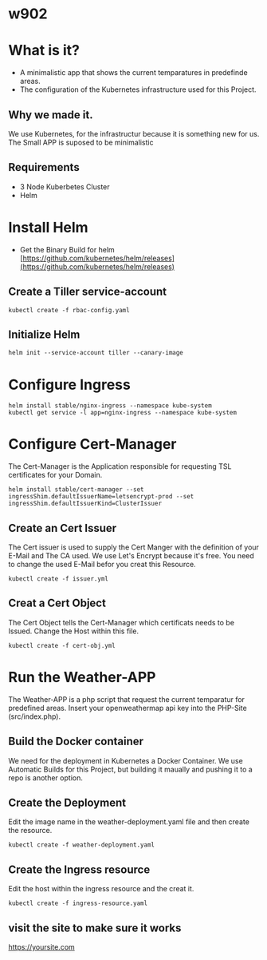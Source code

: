 # w902
# What is it?
* A minimalistic app that shows the current temparatures in predefinde areas.
* The configuration of the Kubernetes infrastructure used for this Project.
## Why we made it.
We use Kubernetes, for the infrastructur because it is something new for us. 
The Small APP is suposed to be minimalistic 
## Requirements
* 3 Node Kuberbetes Cluster
* Helm
# Install Helm
* Get the Binary Build for helm
[https://github.com/kubernetes/helm/releases](https://github.com/kubernetes/helm/releases)
## Create a Tiller service-account
```
kubectl create -f rbac-config.yaml
```
## Initialize Helm
```
helm init --service-account tiller --canary-image
```
# Configure Ingress
```
helm install stable/nginx-ingress --namespace kube-system
kubectl get service -l app=nginx-ingress --namespace kube-system
```
# Configure Cert-Manager
The Cert-Manager is the Application responsible for requesting TSL certificates for your Domain.
```
helm install stable/cert-manager --set ingressShim.defaultIssuerName=letsencrypt-prod --set ingressShim.defaultIssuerKind=ClusterIssuer
```
## Create an Cert Issuer
The Cert issuer is used to supply the Cert Manger with the definition of your E-Mail and The CA used. We use Let's Encrypt because it's free. You need to change the used E-Mail befor you creat this Resource.
```
kubectl create -f issuer.yml
```
## Creat a Cert Object
The Cert Object tells the Cert-Manager which certificats needs to be Issued.
Change the Host within this file.
```
kubectl create -f cert-obj.yml
```
# Run the Weather-APP
The Weather-APP is a php script that request the current temparatur for predefined areas.
Insert your openweathermap api key into the PHP-Site (src/index.php).
## Build the Docker container
We need for the deployment in Kubernetes a Docker Container.
We use Automatic Builds for this Project, but building it maually and pushing it to a repo is another option.
## Create the Deployment
Edit the image name in the weather-deployment.yaml file and then create the resource.
```
kubectl create -f weather-deployment.yaml
```
## Create the Ingress resource
Edit the host within the ingress resource and the creat it.
```
kubectl create -f ingress-resource.yaml
```
## visit the site to make sure it works
https://yoursite.com
